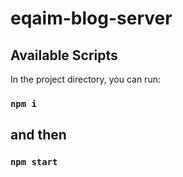 # eqaim-blog-server
## Available Scripts

In the project directory, you can run:
### `npm i`
## and then
### `npm start`

